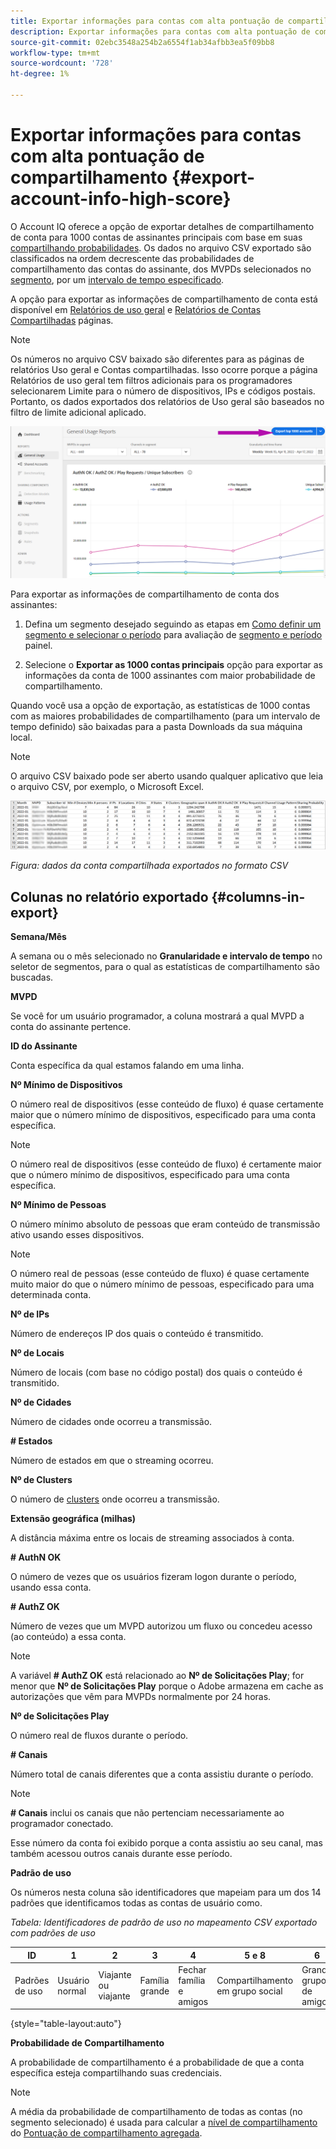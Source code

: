 ```yaml
---
title: Exportar informações para contas com alta pontuação de compartilhamento
description: Exportar informações para contas com alta pontuação de compartilhamento.
source-git-commit: 02ebc3548a254b2a6554f1ab34afbb3ea5f09bb8
workflow-type: tm+mt
source-wordcount: '728'
ht-degree: 1%

---
```


# Exportar informações para contas com alta pontuação de compartilhamento {#export-account-info-high-score}

O Account IQ oferece a opção de exportar detalhes de compartilhamento de conta para 1000 contas de assinantes principais com base em suas [compartilhando probabilidades](/help/AccountIQ/product-concepts.md#account-sharing-probability-def). Os dados no arquivo CSV exportado são classificados na ordem decrescente das probabilidades de compartilhamento das contas do assinante, dos MVPDs selecionados no [segmento](/help/AccountIQ/product-concepts.md#segment-def), por um [intervalo de tempo especificado](/help/AccountIQ/product-concepts.md#time-frame-def).

A opção para exportar as informações de compartilhamento de conta está disponível em [Relatórios de uso geral](/help/AccountIQ/general-usage-reports.md) e [Relatórios de Contas Compartilhadas](/help/AccountIQ/shared-acc-reports.md) páginas.

>[!NOTE]
>
>Os números no arquivo CSV baixado são diferentes para as páginas de relatórios Uso geral e Contas compartilhadas. Isso ocorre porque a página Relatórios de uso geral tem filtros adicionais para os programadores selecionarem Limite para o número de dispositivos, IPs e códigos postais. Portanto, os dados exportados dos relatórios de Uso geral são baseados no filtro de limite adicional aplicado.

![Opção Exportar em Uso geral](assets/export.png)

Para exportar as informações de compartilhamento de conta dos assinantes:

1. Defina um segmento desejado seguindo as etapas em [Como definir um segmento e selecionar o período](/help/AccountIQ/howto-select-segment-timeframe.md) para avaliação de [segmento e período](/help/AccountIQ/segments-timeframe.md) painel.

1. Selecione o **Exportar as 1000 contas principais** opção para exportar as informações da conta de 1000 assinantes com maior probabilidade de compartilhamento.

Quando você usa a opção de exportação, as estatísticas de 1000 contas com as maiores probabilidades de compartilhamento (para um intervalo de tempo definido) são baixadas para a pasta Downloads da sua máquina local.

>[!NOTE]
>
>O arquivo CSV baixado pode ser aberto usando qualquer aplicativo que leia o arquivo CSV, por exemplo, o Microsoft Excel.

![dados exportados em formato csv](assets/exported-csv.png)

*Figura: dados da conta compartilhada exportados no formato CSV*

## Colunas no relatório exportado {#columns-in-export}

**Semana/Mês**

A semana ou o mês selecionado no **Granularidade e intervalo de tempo** no seletor de segmentos, para o qual as estatísticas de compartilhamento são buscadas.

**MVPD**

Se você for um usuário programador, a coluna mostrará a qual MVPD a conta do assinante pertence.

**ID do Assinante**

Conta específica da qual estamos falando em uma linha.

**Nº Mínimo de Dispositivos**

O número real de dispositivos (esse conteúdo de fluxo) é quase certamente maior que o número mínimo de dispositivos, especificado para uma conta específica.

>[!NOTE]
>
>O número real de dispositivos (esse conteúdo de fluxo) é certamente maior que o número mínimo de dispositivos, especificado para uma conta específica.

**Nº Mínimo de Pessoas**

O número mínimo absoluto de pessoas que eram conteúdo de transmissão ativo usando esses dispositivos.

>[!NOTE]
>
>O número real de pessoas (esse conteúdo de fluxo) é quase certamente muito maior do que o número mínimo de pessoas, especificado para uma determinada conta.

**Nº de IPs**

Número de endereços IP dos quais o conteúdo é transmitido.

**Nº de Locais**

Número de locais (com base no código postal) dos quais o conteúdo é transmitido.

**Nº de Cidades**

Número de cidades onde ocorreu a transmissão.

**# Estados**

Número de estados em que o streaming ocorreu.

**Nº de Clusters**

O número de [clusters](/help/AccountIQ/product-concepts.md#cluster-def) onde ocorreu a transmissão.

**Extensão geográfica (milhas)**

A distância máxima entre os locais de streaming associados à conta.

**# AuthN OK**

O número de vezes que os usuários fizeram logon durante o período, usando essa conta.

**# AuthZ OK**

Número de vezes que um MVPD autorizou um fluxo ou concedeu acesso (ao conteúdo) a essa conta.

>[!NOTE]
>
>A variável **# AuthZ OK** está relacionado ao **Nº de Solicitações Play**; for menor que **Nº de Solicitações Play** porque o Adobe armazena em cache as autorizações que vêm para MVPDs normalmente por 24 horas.

**Nº de Solicitações Play**

O número real de fluxos durante o período.

**# Canais**

Número total de canais diferentes que a conta assistiu durante o período.

>[!NOTE]
>
>**# Canais** inclui os canais que não pertenciam necessariamente ao programador conectado.
>
>Esse número da conta foi exibido porque a conta assistiu ao seu canal, mas também acessou outros canais durante esse período.

**Padrão de uso**

Os números nesta coluna são identificadores que mapeiam para um dos 14 padrões que identificamos todas as contas de usuário como.

*Tabela: Identificadores de padrão de uso no mapeamento CSV exportado com padrões de uso*

| ID | 1 | 2 | 3 | 4 | 5 e 8 | 6 | 7 | 9 | 10 e 11 | 12 | 13 | 14 |
|---|---|---|---|---|---|---|---|---|---|---|---|---|
| Padrões de uso | Usuário normal | Viajante ou viajante | Família grande | Fechar família e amigos | Compartilhamento em grupo social | Grande grupo de amigos | Transmissão simultânea | Compartilhamento de comunidade | Comportamento incerto | Família pequena | Segunda página inicial | Uso anormal |

{style="table-layout:auto"}

**Probabilidade de Compartilhamento**

A probabilidade de compartilhamento é a probabilidade de que a conta específica esteja compartilhando suas credenciais.

>[!NOTE]
>
> A média da probabilidade de compartilhamento de todas as contas (no segmento selecionado) é usada para calcular a [nível de compartilhamento](/help/AccountIQ/dashboard.md#sharing-level) do [Pontuação de compartilhamento agregada](/help/AccountIQ/dashboard.md#aggregated-sharing).
